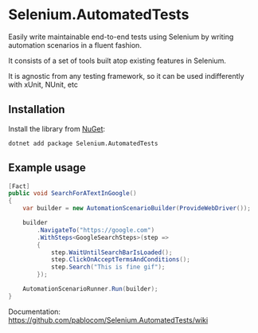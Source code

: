 # Selenium.AutomatedTests

Easily write maintainable end-to-end tests using Selenium by writing automation scenarios in a fluent fashion.

It consists of a set of tools built atop existing features in Selenium.

It is agnostic from any testing framework, so it can be used indifferently with xUnit, NUnit, etc

## Installation
Install the library from [NuGet](https://www.nuget.org/packages/Selenium.AutomatedTests):
``` console
dotnet add package Selenium.AutomatedTests
```

## Example usage

```csharp
[Fact]
public void SearchForATextInGoogle()
{
    var builder = new AutomationScenarioBuilder(ProvideWebDriver());

    builder
        .NavigateTo("https://google.com")
        .WithSteps<GoogleSearchSteps>(step =>
        {
            step.WaitUntilSearchBarIsLoaded();
            step.ClickOnAcceptTermsAndConditions();
            step.Search("This is fine gif");
        });

    AutomationScenarioRunner.Run(builder);
}
```

Documentation: https://github.com/pablocom/Selenium.AutomatedTests/wiki
